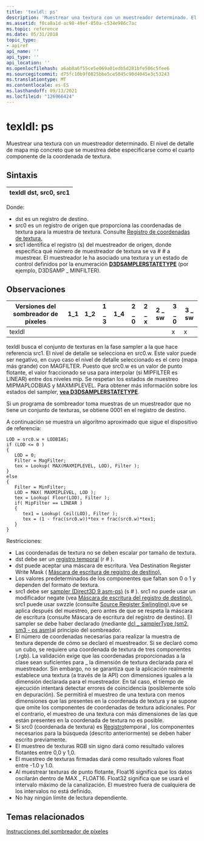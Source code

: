 ```yaml
---
title: 'texldl: ps'
description: 'Muestrear una textura con un muestreador determinado. El nivel de detalle de mapa mip concreto que se muestrea debe especificarse como el cuarto componente de la coordenada de textura. | texldl: ps'
ms.assetid: f0ca8a1d-ac98-49ef-850a-c534e986c7ac
ms.topic: reference
ms.date: 05/31/2018
topic_type:
- apiref
api_name: ''
api_type: ''
api_location: ''
ms.openlocfilehash: a6ab8a6f55ce5e069a01edb5d281bfe506c5fee6
ms.sourcegitcommit: d75fc10b9f0825bbe5ce5045c90d4045e3c53243
ms.translationtype: MT
ms.contentlocale: es-ES
ms.lasthandoff: 09/13/2021
ms.locfileid: "126966424"
---
```

# <a name="texldl---ps"></a>texldl: ps

Muestrear una textura con un muestreador determinado. El nivel de detalle de mapa mip concreto que se muestrea debe especificarse como el cuarto componente de la coordenada de textura.

## <a name="syntax"></a>Sintaxis



| texldl dst, src0, src1 |
|------------------------|



 

Donde:

-   dst es un registro de destino.
-   src0 es un registro de origen que proporciona las coordenadas de textura para la muestra de textura. Consulte [Registro de coordenadas de textura.](dx9-graphics-reference-asm-ps-registers-texture-coordinate.md)
-   src1 identifica el registro (s) del muestreador de origen, donde especifica qué número de muestreador de textura se va \# \# a muestrear. El muestreador le ha asociado una textura y un estado de control definidos por la enumeración [**D3DSAMPLERSTATETYPE**](/windows/desktop/direct3d9/d3dsamplerstatetype) (por ejemplo, D3DSAMP \_ MINFILTER).

## <a name="remarks"></a>Observaciones



| Versiones del sombreador de píxeles | 1\_1 | 1\_2 | 1 \_ 3 | 1\_4 | 2 \_ 0 | 2 \_ x | 2 \_ sw | 3 \_ 0 | 3 \_ sw |
|-----------------------|------|------|------|------|------|------|-------|------|-------|
| texldl                |      |      |      |      |      |      |       | x    | x     |



 

texldl busca el conjunto de texturas en la fase sampler a la que hace referencia src1. El nivel de detalle se selecciona en src0.w. Este valor puede ser negativo, en cuyo caso el nivel de detalle seleccionado es el cero (mapa más grande) con MAGFILTER. Puesto que src0.w es un valor de punto flotante, el valor fraccionado se usa para interpolar (si MIPFILTER es LINEAR) entre dos niveles mip. Se respetan los estados de muestreo MIPMAPLODBIAS y MAXMIPLEVEL. Para obtener más información sobre los estados del sampler, [**vea D3DSAMPLERSTATETYPE**](/windows/desktop/direct3d9/d3dsamplerstatetype).

Si un programa de sombreador toma muestras de un muestreador que no tiene un conjunto de texturas, se obtiene 0001 en el registro de destino.

A continuación se muestra un algoritmo aproximado que sigue el dispositivo de referencia:


```
LOD = src0.w + LODBIAS;
if (LOD <= 0 )
{
   LOD = 0;
   Filter = MagFilter;
   tex = Lookup( MAX(MAXMIPLEVEL, LOD), Filter );
}
else
{
   Filter = MinFilter;
   LOD = MAX( MAXMIPLEVEL, LOD );
   tex = Lookup( Floor(LOD), Filter );
   if( MipFilter == LINEAR )
   {
      tex1 = Lookup( Ceil(LOD), Filter );                        
      tex = (1 - frac(src0.w))*tex + frac(src0.w)*tex1;
   }
}
```



Restricciones:

-   Las coordenadas de textura no se deben escalar por tamaño de textura.
-   dst debe ser un [registro temporal](dx9-graphics-reference-asm-ps-registers-temporary.md) (r \# ).
-   dst puede aceptar una máscara de escritura. Vea Destination Register Write Mask ( [Máscara de escritura de registro de destino).](dx9-graphics-reference-asm-ps-registers-modifiers-write-mask.md)
-   Los valores predeterminados de los componentes que faltan son 0 o 1 y dependen del formato de textura.
-   src1 debe ser [sampler (Direct3D 9 asm-ps)](dx9-graphics-reference-asm-ps-registers-sampler.md) (s \# ). src1 no puede usar un modificador negate (vea [Máscara de escritura del registro de destino).](dx9-graphics-reference-asm-ps-registers-modifiers-write-mask.md) src1 puede usar swzzle (consulte [Source Register Swlingling),](dx9-graphics-reference-asm-ps-registers-modifiers-source-register-swizzling.md)que se aplica después del muestreo, pero antes de que se respeta la máscara de escritura (consulte Máscara de escritura del registro de destino). El sampler se debe haber declarado (mediante [dcl \_ samplerType (sm2, sm3 - ps asm)](dcl-samplertype---ps.md)al principio del sombreador.
-   El número de coordenadas necesarias para realizar la muestra de textura depende de cómo se declaró el muestreador. Si se declaró como un cubo, se requiere una coordenada de textura de tres componentes (.rgb). La validación exige que las coordenadas proporcionadas a la clase sean suficientes para \_ la dimensión de textura declarada para el muestreador. Sin embargo, no se garantiza que la aplicación realmente establece una textura (a través de la API) con dimensiones iguales a la dimensión declarada para el muestreador. En tal caso, el tiempo de ejecución intentará detectar errores de coincidencia (posiblemente solo en depuración). Se permitirá el muestreo de una textura con menos dimensiones que las presentes en la coordenada de textura y se supone que omite los componentes de coordenadas de textura adicionales. Por el contrario, el muestreo de una textura con más dimensiones de las que están presentes en la coordenada de textura no es posible.
-   Si src0 (coordenada de textura) es [Registro](dx9-graphics-reference-asm-ps-registers-temporary.md)temporal , los componentes necesarios para la búsqueda (descrito anteriormente) se deben haber escrito previamente.
-   El muestreo de texturas RGB sin signo dará como resultado valores flotantes entre 0,0 y 1,0.
-   El muestreo de texturas firmadas dará como resultado valores float entre -1.0 y 1.0.
-   Al muestrear texturas de punto flotante, Float16 significa que los datos oscilarán dentro de MAX \_ FLOAT16. Float32 significa que se usará el intervalo máximo de la canalización. El muestreo fuera de cualquiera de los intervalos no está definido.
-   No hay ningún límite de lectura dependiente.

## <a name="related-topics"></a>Temas relacionados

<dl> <dt>

[Instrucciones del sombreador de píxeles](dx9-graphics-reference-asm-ps-instructions.md)
</dt> </dl>

 

 
